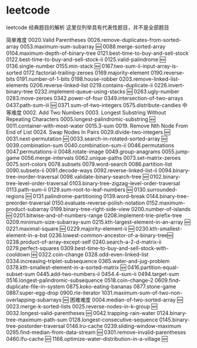 # leetcode

leetcode 经典题目的解析
这里仅列举具有代表性题目，并不是全部题目

简单难度
0020.Valid Parentheses
0026.remove-duplicates-from-sorted-array
0053.maximum-sum-subarray 🆕
0088.merge-sorted-array
0104.maximum-depth-of-binary-tree
0121.best-time-to-buy-and-sell-stock
0122.best-time-to-buy-and-sell-stock-ii
0125.valid-palindrome 🆕
0136.single-number
0155.min-stack 🆕
0167.two-sum-ii-input-array-is-sorted
0172.factorial-trailing-zeroes
0169.majority-element
0190.reverse-bits
0191.number-of-1-bits
0198.house-robber
0203.remove-linked-list-elements
0206.reverse-linked-list
0219.contains-duplicate-ii
0226.invert-binary-tree
0232.implement-queue-using-stacks 🆕
0263.ugly-number
0283.move-zeroes
0342.power-of-four
0349.intersection-of-two-arrays
0437.path-sum-iii 🆕
0371.sum-of-two-integers
0575.distribute-candies
中等难度
0002. Add Two Numbers
0003. Longest Substring Without Repeating Characters
0005.longest-palindromic-substring 🆕
0011.container-with-most-water
0015.3-sum
0019. Remove Nth Node From End of List
0024. Swap Nodes In Pairs
0029.divide-two-integers 🆕
0031.next-permutation 🆕
0033.search-in-rotated-sorted-array 🆕
0039.combination-sum
0040.combination-sum-ii
0046.permutations
0047.permutations-ii
0048.rotate-image
0049.group-anagrams
0055.jump-game
0056.merge-intervals
0062.unique-paths
0073.set-matrix-zeroes
0075.sort-colors
0078.subsets
0079.word-search
0086.partition-list
0090.subsets-ii
0091.decode-ways
0092.reverse-linked-list-ii
0094.binary-tree-inorder-traversal
0098.validate-binary-search-tree 🆕
0102.binary-tree-level-order-traversal
0103.binary-tree-zigzag-level-order-traversal
0113.path-sum-ii
0129.sum-root-to-leaf-numbers 🆕
0130.surrounded-regions 🆕
0131.palindrome-partitioning
0139.word-break
0144.binary-tree-preorder-traversal
0150.evaluate-reverse-polish-notation
0152.maximum-product-subarray
0199.binary-tree-right-side-view
0200.number-of-islands 🆕
0201.bitwise-and-of-numbers-range
0208.implement-trie-prefix-tree
0209.minimum-size-subarray-sum
0215.kth-largest-element-in-an-array 🆕
0221.maximal-square 🆕
0229.majority-element-ii 🆕
0230.kth-smallest-element-in-a-bst
0236.lowest-common-ancestor-of-a-binary-tree🆕
0238.product-of-array-except-self
0240.search-a-2-d-matrix-ii
0279.perfect-squares
0309.best-time-to-buy-and-sell-stock-with-cooldown 🆕
0322.coin-change
0328.odd-even-linked-list
0334.increasing-triplet-subsequence
0365.water-and-jug-problem
0378.kth-smallest-element-in-a-sorted-matrix 🆕
0416.partition-equal-subset-sum
0445.add-two-numbers-ii
0454.4-sum-ii
0494.target-sum
0516.longest-palindromic-subsequence
0518.coin-change-2
0609.find-duplicate-file-in-system
0875.koko-eating-bananas
0877.stone-game
0887.super-egg-drop
0900.rle-iterator
1031.maximum-sum-of-two-non-overlapping-subarrays 🆕
困难难度
0004.median-of-two-sorted-array 🆕
0023.merge-k-sorted-lists
0025.reverse-nodes-in-k-group 🆕
0032.longest-valid-parentheses 🆕
0042.trapping-rain-water
0124.binary-tree-maximum-path-sum
0128.longest-consecutive-sequence
0145.binary-tree-postorder-traversal
0146.lru-cache
0239.sliding-window-maximum
0295.find-median-from-data-stream 🆕
0301.remove-invalid-parentheses
0460.lfu-cache 🆕
1168.optimize-water-distribution-in-a-village 🆕
